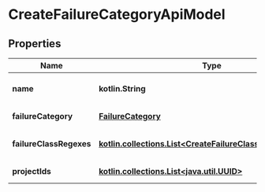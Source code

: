 
# CreateFailureCategoryApiModel

## Properties
| Name | Type | Description | Notes |
| ------------ | ------------- | ------------- | ------------- |
| **name** | **kotlin.String** | Failure category name |  |
| **failureCategory** | [**FailureCategory**](FailureCategory.md) | Category type |  |
| **failureClassRegexes** | [**kotlin.collections.List&lt;CreateFailureClassRegexApiModel&gt;**](CreateFailureClassRegexApiModel.md) | Failure category regexes |  [optional] |
| **projectIds** | [**kotlin.collections.List&lt;java.util.UUID&gt;**](java.util.UUID.md) | Projects identifiers |  [optional] |



